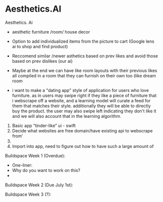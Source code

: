 # Aesthetics.AI

Aesthetics. Ai

- aesthetic furniture /room/ house decor
- Option to add individualized items from the picture to cart (Google lens ai to shop and find product)
- Reccomend similar /newer asthetics based on prev likes and avoid those based on prev dislikes (our ai)
- Maybe at the end we can have like room layouts with their previous likes all compiled in a room that they can furnish on their own too (like dream room 



- i want to make a "dating app" style of application for users who love furniture. as in users may swipe right if they like a piece of furniture that i webscrape off a website, and a learning model will curate a feed for them that matches their style. additionally they will be able to directly buy the product. the user may also swipe left indicating they don't like it and we will also account that in the learning algorithm.

1. Basic app “tinder-like” ui - swift
2. Decide what websites are free domain/have existing api to webscrape from’
3. 
4. Import into app, need to figure out how to have such a large amount of


Buildspace Week 1 (Overdue):
- One-liner:
- Why do you want to work on this?
- 

Buildspace Week 2 (Due July 1st):

Buildspace Week 3 (?):